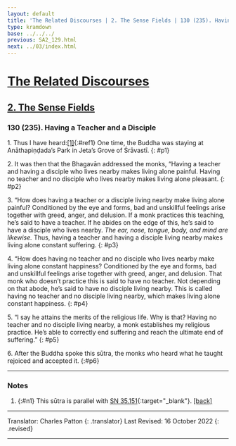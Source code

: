 ```yaml
---
layout: default
title: 'The Related Discourses | 2. The Sense Fields | 130 (235). Having a Teacher and a Disciple'
type: kramdown
base: ../../../
previous: SA2_129.html
next: ../03/index.html
---
```


# [The Related Discourses](../index.html)
## [2. The Sense Fields](index.html)
### 130 (235). Having a Teacher and a Disciple

1\. Thus I have heard:[\[1\]](#n1){:#ref1} One time, the Buddha was staying at Anāthapiṇḍada’s Park in Jeta’s Grove of Śrāvastī.
{: #p1}

2\. It was then that the Bhagavān addressed the monks, “Having a teacher and having a disciple who lives nearby makes living alone painful. Having no teacher and no disciple who lives nearby makes living alone pleasant.
{: #p2}

3\. “How does having a teacher or a disciple living nearby make living alone painful? Conditioned by the eye and forms, bad and unskillful feelings arise together with greed, anger, and delusion. If a monk practices this teaching, he’s said to have a teacher. If he abides on the edge of this, he’s said to have a disciple who lives nearby. <em>The ear, nose, tongue, body, and mind are likewise.</em> Thus, having a teacher and having a disciple living nearby makes living alone constant suffering.
{: #p3}

4\. “How does having no teacher and no disciple who lives nearby make living alone constant happiness? Conditioned by the eye and forms, bad and unskillful feelings arise together with greed, anger, and delusion. That monk who doesn’t practice this is said to have no teacher. Not depending on that abode, he’s said to have no disciple living nearby. This is called having no teacher and no disciple living nearby, which makes living alone constant happiness.
{: #p4}

5\. “I say he attains the merits of the religious life. Why is that? Having no teacher and no disciple living nearby, a monk establishes my religious practice. He’s able to correctly end suffering and reach the ultimate end of suffering.”
{: #p5}

6\. After the Buddha spoke this sūtra, the monks who heard what he taught rejoiced and accepted it.
{:#p6}

---

### Notes

1. {:#n1} This sūtra is parallel with [SN 35.151](https://suttacentral.net/sn35.151){:target="_blank"}. [\[back\]](#ref1)

---

Translator: Charles Patton
{: .translator}
Last Revised: 16 October 2022
{: .revised}

---